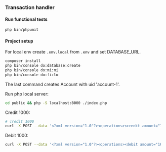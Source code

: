 ### Transaction handler

#### Run functional tests
```bash
php bin/phpunit
```

#### Project setup
For local env create `.env.local` from `.env` and set DATABASE_URL. 
```bash
composer install
php bin/console do:database:create
php bin/console do:mi:mi
php bin/console do:fi:lo
```
The last command creates Account with uid 'account-1'.

Run php local server:
```bash
cd public && php -S localhost:8000 ./index.php
```

Credit 1000:
```bash
# credit 1000
curl -X POST --data '<?xml version="1.0"?><operations><credit amount="1000" tid="t1" uid="account-1"></credit></operations>' http://localhost:8000/transaction
```

Debit 1000:
```bash
curl -X POST --data '<?xml version="1.0"?><operations><debit amount="1000" tid="t2" uid="account-1"></debit></operations>' http://localhost:8000/transaction
```
